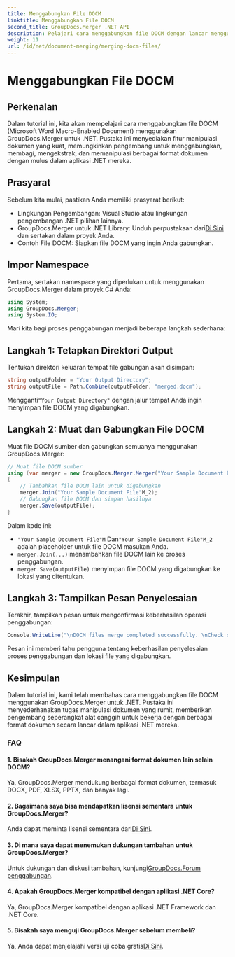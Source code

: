 ```yaml
---
title: Menggabungkan File DOCM
linktitle: Menggabungkan File DOCM
second_title: GroupDocs.Merger .NET API
description: Pelajari cara menggabungkan file DOCM dengan lancar menggunakan GroupDocs.Merger untuk .NET. Manipulasi dokumen sederhana dan efisien untuk aplikasi .NET.
weight: 11
url: /id/net/document-merging/merging-docm-files/
---
```


# Menggabungkan File DOCM

## Perkenalan
Dalam tutorial ini, kita akan mempelajari cara menggabungkan file DOCM (Microsoft Word Macro-Enabled Document) menggunakan GroupDocs.Merger untuk .NET. Pustaka ini menyediakan fitur manipulasi dokumen yang kuat, memungkinkan pengembang untuk menggabungkan, membagi, mengekstrak, dan memanipulasi berbagai format dokumen dengan mulus dalam aplikasi .NET mereka.
## Prasyarat
Sebelum kita mulai, pastikan Anda memiliki prasyarat berikut:
- Lingkungan Pengembangan: Visual Studio atau lingkungan pengembangan .NET pilihan lainnya.
-  GroupDocs.Merger untuk .NET Library: Unduh perpustakaan dari[Di Sini](https://releases.groupdocs.com/merger/net/) dan sertakan dalam proyek Anda.
- Contoh File DOCM: Siapkan file DOCM yang ingin Anda gabungkan.
  

## Impor Namespace
Pertama, sertakan namespace yang diperlukan untuk menggunakan GroupDocs.Merger dalam proyek C# Anda:
```csharp
using System; 
using GroupDocs.Merger;
using System.IO;
```

Mari kita bagi proses penggabungan menjadi beberapa langkah sederhana:
## Langkah 1: Tetapkan Direktori Output
Tentukan direktori keluaran tempat file gabungan akan disimpan:
```csharp
string outputFolder = "Your Output Directory";
string outputFile = Path.Combine(outputFolder, "merged.docm");
```
 Mengganti`"Your Output Directory"` dengan jalur tempat Anda ingin menyimpan file DOCM yang digabungkan.
## Langkah 2: Muat dan Gabungkan File DOCM
Muat file DOCM sumber dan gabungkan semuanya menggunakan GroupDocs.Merger:
```csharp
// Muat file DOCM sumber
using (var merger = new GroupDocs.Merger.Merger("Your Sample Document File"M))
{
    // Tambahkan file DOCM lain untuk digabungkan
    merger.Join("Your Sample Document File"M_2);
    // Gabungkan file DOCM dan simpan hasilnya
    merger.Save(outputFile);
}
```
Dalam kode ini:
- `"Your Sample Document File"M` Dan`"Your Sample Document File"M_2` adalah placeholder untuk file DOCM masukan Anda.
- `merger.Join(...)` menambahkan file DOCM lain ke proses penggabungan.
- `merger.Save(outputFile)` menyimpan file DOCM yang digabungkan ke lokasi yang ditentukan.
## Langkah 3: Tampilkan Pesan Penyelesaian
Terakhir, tampilkan pesan untuk mengonfirmasi keberhasilan operasi penggabungan:
```csharp
Console.WriteLine("\nDOCM files merge completed successfully. \nCheck output in {0}", outputFolder);
```
Pesan ini memberi tahu pengguna tentang keberhasilan penyelesaian proses penggabungan dan lokasi file yang digabungkan.

## Kesimpulan
Dalam tutorial ini, kami telah membahas cara menggabungkan file DOCM menggunakan GroupDocs.Merger untuk .NET. Pustaka ini menyederhanakan tugas manipulasi dokumen yang rumit, memberikan pengembang seperangkat alat canggih untuk bekerja dengan berbagai format dokumen secara lancar dalam aplikasi .NET mereka.

### FAQ
#### 1. Bisakah GroupDocs.Merger menangani format dokumen lain selain DOCM?
Ya, GroupDocs.Merger mendukung berbagai format dokumen, termasuk DOCX, PDF, XLSX, PPTX, dan banyak lagi.
#### 2. Bagaimana saya bisa mendapatkan lisensi sementara untuk GroupDocs.Merger?
 Anda dapat meminta lisensi sementara dari[Di Sini](https://purchase.groupdocs.com/temporary-license/).
#### 3. Di mana saya dapat menemukan dukungan tambahan untuk GroupDocs.Merger?
 Untuk dukungan dan diskusi tambahan, kunjungi[GroupDocs.Forum penggabungan](https://forum.groupdocs.com/c/merger/32).
#### 4. Apakah GroupDocs.Merger kompatibel dengan aplikasi .NET Core?
Ya, GroupDocs.Merger kompatibel dengan aplikasi .NET Framework dan .NET Core.
#### 5. Bisakah saya menguji GroupDocs.Merger sebelum membeli?
 Ya, Anda dapat menjelajahi versi uji coba gratis[Di Sini](https://releases.groupdocs.com/).